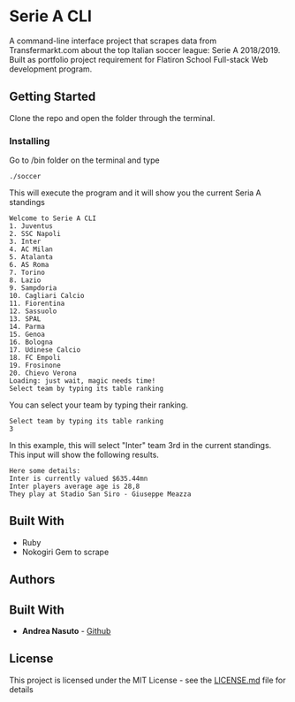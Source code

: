 # Serie A CLI

A command-line interface project that scrapes data from Transfermarkt.com about the top Italian soccer league: Serie A 2018/2019. Built as portfolio project requirement for Flatiron School Full-stack Web development program.

## Getting Started

Clone the repo and open the folder through the terminal.

### Installing

Go to /bin folder on the terminal and type

```
./soccer
```

This will execute the program and it will show you the current Seria A standings

```
Welcome to Serie A CLI
1. Juventus
2. SSC Napoli
3. Inter
4. AC Milan
5. Atalanta
6. AS Roma
7. Torino
8. Lazio
9. Sampdoria
10. Cagliari Calcio
11. Fiorentina
12. Sassuolo
13. SPAL
14. Parma
15. Genoa
16. Bologna
17. Udinese Calcio
18. FC Empoli
19. Frosinone
20. Chievo Verona
Loading: just wait, magic needs time!
Select team by typing its table ranking
```

You can select your team by typing their ranking.

```
Select team by typing its table ranking
3
```

In this example, this will select "Inter" team 3rd in the current standings. This input will show the following results.

```
Here some details:
Inter is currently valued $635.44mn
Inter players average age is 28,8
They play at Stadio San Siro - Giuseppe Meazza
```

## Built With

* Ruby
* Nokogiri Gem to scrape
## Authors

## Built With

* **Andrea Nasuto** - [Github](https://github.com/andreanasuto)

## License

This project is licensed under the MIT License - see the [LICENSE.md](LICENSE.md) file for details
